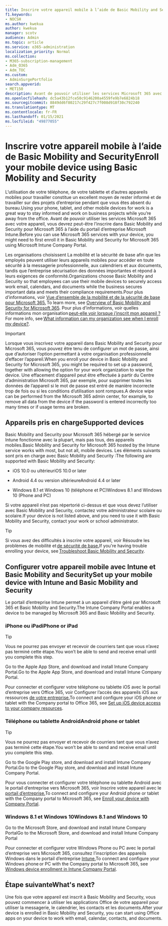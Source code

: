 ```yaml
---
title: Inscrire votre appareil mobile à l’aide de Basic Mobility and Security
f1.keywords:
- NOCSH
ms.author: kwekua
author: kwekua
manager: scotv
audience: Admin
ms.topic: article
ms.service: o365-administration
localization_priority: Normal
ms.collection:
- M365-subscription-management
- Adm_O365
- Adm_TOC
ms.custom:
- AdminSurgePortfolio
search.appverid:
- MET150
description: Avant de pouvoir utiliser les services Microsoft 365 avec votre appareil, vous devrez peut-être l’inscrire dans Basic Mobility and Security pour Microsoft 365.
ms.openlocfilehash: dc5a43b12fce50c9146200a4559fe9b7e6824b18
ms.sourcegitcommit: 8849dd6f80217c29f427c7f008d918f30c792240
ms.translationtype: MT
ms.contentlocale: fr-FR
ms.lasthandoff: 01/15/2021
ms.locfileid: "49877055"
---
```

# <a name="enroll-your-mobile-device-using-basic-mobility-and-security"></a><span data-ttu-id="4e541-103">Inscrire votre appareil mobile à l’aide de Basic Mobility and Security</span><span class="sxs-lookup"><span data-stu-id="4e541-103">Enroll your mobile device using Basic Mobility and Security</span></span>

<span data-ttu-id="4e541-104">L’utilisation de votre téléphone, de votre tablette et d’autres appareils mobiles pour travailler constitue un excellent moyen de rester informé et de travailler sur des projets d’entreprise pendant que vous êtes absent du bureau.</span><span class="sxs-lookup"><span data-stu-id="4e541-104">Using your phone, tablet, and other mobile devices for work is a great way to stay informed and work on business projects while you’re away from the office.</span></span> <span data-ttu-id="4e541-105">Avant de pouvoir utiliser les services Microsoft 365 avec votre appareil, vous devrez peut-être l’inscrire dans Basic Mobility and Security pour Microsoft 365 à l’aide du portail d’entreprise Microsoft Intune.</span><span class="sxs-lookup"><span data-stu-id="4e541-105">Before you can use Microsoft 365 services with your device, you might need to first enroll it in Basic Mobility and Security for Microsoft 365 using Microsoft Intune Company Portal.</span></span>

<span data-ttu-id="4e541-106">Les organisations choisissent La mobilité et la sécurité de base afin que les employés peuvent utiliser leurs appareils mobiles pour accéder en toute sécurité à la messagerie professionnelle, aux calendriers et aux documents, tandis que l’entreprise sécurisation des données importantes et répond à leurs exigences de conformité.</span><span class="sxs-lookup"><span data-stu-id="4e541-106">Organizations choose Basic Mobility and Security so that employees can use their mobile devices to securely access work email, calendars, and documents while the business secures important data and meets their compliance requirements.</span></span><span data-ttu-id="4e541-107">Pour plus d’informations, voir [Vue d’ensemble de la mobilité et de la sécurité de base pour Microsoft 365.](overview.md)</span><span class="sxs-lookup"><span data-stu-id="4e541-107"> To learn more, see [Overview of Basic Mobility and Security for Microsoft 365](overview.md).</span></span> <span data-ttu-id="4e541-108">Pour plus d’informations, voir quelles informations mon organisation [peut-elle voir lorsque j’inscrit mon appareil ?](https://docs.microsoft.com/intune-user-help/what-info-can-your-company-see-when-you-enroll-your-device-in-intune)</span><span class="sxs-lookup"><span data-stu-id="4e541-108">For more info, see [What information can my organization see when I enroll my device?](https://docs.microsoft.com/intune-user-help/what-info-can-your-company-see-when-you-enroll-your-device-in-intune).</span></span>

>[!IMPORTANT] 
><span data-ttu-id="4e541-109">Lorsque vous inscrivez votre appareil dans Basic Mobility and Security pour Microsoft 365, vous pouvez être tenu de configurer un mot de passe, ainsi que d’autoriser l’option permettant à votre organisation professionnelle d’effacer l’appareil.</span><span class="sxs-lookup"><span data-stu-id="4e541-109">When you enroll your device in Basic Mobility and Security for Microsoft 365, you might be required to set up a password, together with allowing the option for your work organization to wipe the device.</span></span> <span data-ttu-id="4e541-110">Une effacement d’appareil peut être effectuée à partir du Centre d’administration Microsoft 365, par exemple, pour supprimer toutes les données de l’appareil si le mot de passe est entré de manière incorrecte trop de fois ou si les conditions d’utilisation sont rompues.</span><span class="sxs-lookup"><span data-stu-id="4e541-110">A device wipe can be performed from the Microsoft 365 admin center, for example, to remove all data from the device if the password is entered incorrectly too many times or if usage terms are broken.</span></span>

## <a name="supported-devices"></a><span data-ttu-id="4e541-111">Appareils pris en charge</span><span class="sxs-lookup"><span data-stu-id="4e541-111">Supported devices</span></span>

<span data-ttu-id="4e541-112">Basic Mobility and Security pour Microsoft 365 hébergé par le service Intune fonctionne avec la plupart, mais pas tous, des appareils mobiles.</span><span class="sxs-lookup"><span data-stu-id="4e541-112">Basic Mobility and Security for Microsoft 365 hosted by the Intune service works with most, but not all, mobile devices.</span></span> <span data-ttu-id="4e541-113">Les éléments suivants sont pris en charge avec Basic Mobility and Security :</span><span class="sxs-lookup"><span data-stu-id="4e541-113">The following are supported with Basic Mobility and Security:</span></span>

- <span data-ttu-id="4e541-114">iOS 10.0 ou ultérieur</span><span class="sxs-lookup"><span data-stu-id="4e541-114">iOS 10.0 or later</span></span>

- <span data-ttu-id="4e541-115">Android 4.4 ou version ultérieure</span><span class="sxs-lookup"><span data-stu-id="4e541-115">Android 4.4 or later</span></span>

- <span data-ttu-id="4e541-116">Windows 8.1 et Windows 10 (téléphone et PC)</span><span class="sxs-lookup"><span data-stu-id="4e541-116">Windows 8.1 and Windows 10 (Phone and PC)</span></span>

<span data-ttu-id="4e541-117">Si votre appareil n’est pas répertorié ci-dessus et que vous devez l’utiliser avec Basic Mobility and Security, contactez votre administrateur scolaire ou scolaire.</span><span class="sxs-lookup"><span data-stu-id="4e541-117">If your device is not listed above, and you need to use it with Basic Mobility and Security, contact your work or school administrator.</span></span>

>[!TIP]
><span data-ttu-id="4e541-118">Si vous avez des difficultés à inscrire votre appareil, voir Résoudre les problèmes de mobilité et [de sécurité de base.](/basic-mobility-security/troubleshoot.md)</span><span class="sxs-lookup"><span data-stu-id="4e541-118">If you're having trouble enrolling your device, see [Troubleshoot Basic Mobility and Security](/basic-mobility-security/troubleshoot.md).</span></span>

## <a name="set-up-your-mobile-device-with-intune-and-basic-mobility-and-security"></a><span data-ttu-id="4e541-119">Configurer votre appareil mobile avec Intune et Basic Mobility and Security</span><span class="sxs-lookup"><span data-stu-id="4e541-119">Set up your mobile device with Intune and Basic Mobility and Security</span></span>

<span data-ttu-id="4e541-120">Le portail d’entreprise Intune permet à un appareil d’être géré par Microsoft 365 et Basic Mobility and Security.</span><span class="sxs-lookup"><span data-stu-id="4e541-120">The Intune Company Portal enables a device to be managed by Microsoft 365 and Basic Mobility and Security.</span></span>

### <a name="iphone-or-ipad"></a><span data-ttu-id="4e541-121">iPhone ou iPad</span><span class="sxs-lookup"><span data-stu-id="4e541-121">iPhone or iPad</span></span>

>[!TIP]
><span data-ttu-id="4e541-122">Vous ne pourrez pas envoyer et recevoir de courriers tant que vous n’avez pas terminé cette étape.</span><span class="sxs-lookup"><span data-stu-id="4e541-122">You won’t be able to send and receive email until you complete this step.</span></span>

<span data-ttu-id="4e541-123">Go to the Apple App Store, and download and install Intune Company Portal.</span><span class="sxs-lookup"><span data-stu-id="4e541-123">Go to the Apple App Store, and download and install Intune Company Portal.</span></span>

<span data-ttu-id="4e541-124">Pour connecter et configurer votre téléphone ou tablette iOS avec le portail d’entreprise vers Office 365, voir Configurer l’accès des appareils iOS aux ressources [de votre entreprise.](https://go.microsoft.com/fwlink/?linkid=875316)</span><span class="sxs-lookup"><span data-stu-id="4e541-124">To connect and configure your iOS phone or tablet with the Company portal to Office 365, see [Set up iOS device access to your company resources](https://go.microsoft.com/fwlink/?linkid=875316).</span></span>

### <a name="android-phone-or-tablet"></a><span data-ttu-id="4e541-125">Téléphone ou tablette Android</span><span class="sxs-lookup"><span data-stu-id="4e541-125">Android phone or tablet</span></span>

>[!TIP]
><span data-ttu-id="4e541-126">Vous ne pourrez pas envoyer et recevoir de courriers tant que vous n’avez pas terminé cette étape.</span><span class="sxs-lookup"><span data-stu-id="4e541-126">You won’t be able to send and receive email until you complete this step.</span></span>

<span data-ttu-id="4e541-127">Go to the Google Play store, and download and install Intune Company Portal.</span><span class="sxs-lookup"><span data-stu-id="4e541-127">Go to the Google Play store, and download and install Intune Company Portal.</span></span>

<span data-ttu-id="4e541-128">Pour vous connecter et configurer votre téléphone ou tablette Android avec le portail d’entreprise vers Microsoft 365, voir Inscrire votre appareil avec le [portail d’entreprise.](https://go.microsoft.com/fwlink/?linkid=875317)</span><span class="sxs-lookup"><span data-stu-id="4e541-128">To connect and configure your Android phone or tablet with the Company portal to Microsoft 365, see [Enroll your device with Company Portal](https://go.microsoft.com/fwlink/?linkid=875317).</span></span>

### <a name="windows-81-and-windows-10"></a><span data-ttu-id="4e541-129">Windows 8.1 et Windows 10</span><span class="sxs-lookup"><span data-stu-id="4e541-129">Windows 8.1 and Windows 10</span></span>

<span data-ttu-id="4e541-130">Go to the Microsoft Store, and download and install Intune Company Portal</span><span class="sxs-lookup"><span data-stu-id="4e541-130">Go to the Microsoft Store, and download and install Intune Company Portal</span></span>

<span data-ttu-id="4e541-131">Pour connecter et configurer votre Windows Phone ou PC avec le portail d’entreprise vers Microsoft 365, consultez l’inscription des appareils Windows dans le portail d’entreprise [Intune.](https://docs.microsoft.com/intune-user-help/windows-enrollment-company-portal)</span><span class="sxs-lookup"><span data-stu-id="4e541-131">To connect and configure your Windows phone or PC with the Company portal to Microsoft 365, see [Windows device enrollment in Intune Company Portal](https://docs.microsoft.com/intune-user-help/windows-enrollment-company-portal).</span></span>

## <a name="whats-next"></a><span data-ttu-id="4e541-132">Étape suivante</span><span class="sxs-lookup"><span data-stu-id="4e541-132">What's next?</span></span>

<span data-ttu-id="4e541-133">Une fois que votre appareil est inscrit à Basic Mobility and Security, vous pouvez commencer à utiliser les applications Office de votre appareil pour utiliser la messagerie, le calendrier, les contacts et les documents.</span><span class="sxs-lookup"><span data-stu-id="4e541-133">After your device is enrolled in Basic Mobility and Security, you can start using Office apps on your device to work with email, calendar, contacts, and documents.</span></span>
